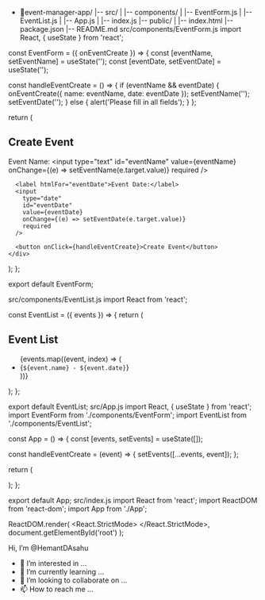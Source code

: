- 👋event-manager-app/
|-- src/
|   |-- components/
|       |-- EventForm.js
|       |-- EventList.js
|   |-- App.js
|   |-- index.js
|-- public/
|   |-- index.html
|-- package.json
|-- README.md
src/components/EventForm.js
import React, { useState } from 'react';

const EventForm = ({ onEventCreate }) => {
  const [eventName, setEventName] = useState('');
  const [eventDate, setEventDate] = useState('');

  const handleEventCreate = () => {
    if (eventName && eventDate) {
      onEventCreate({ name: eventName, date: eventDate });
      setEventName('');
      setEventDate('');
    } else {
      alert('Please fill in all fields');
    }
  };

  return (
    <div>
      <h2>Create Event</h2>
      <label htmlFor="eventName">Event Name:</label>
      <input
        type="text"
        id="eventName"
        value={eventName}
        onChange={(e) => setEventName(e.target.value)}
        required
      />

      <label htmlFor="eventDate">Event Date:</label>
      <input
        type="date"
        id="eventDate"
        value={eventDate}
        onChange={(e) => setEventDate(e.target.value)}
        required
      />

      <button onClick={handleEventCreate}>Create Event</button>
    </div>
  );
};

export default EventForm;

src/components/EventList.js
import React from 'react';

const EventList = ({ events }) => {
  return (
    <div>
      <h2>Event List</h2>
      <ul>
        {events.map((event, index) => (
          <li key={index}>{`${event.name} - ${event.date}`}</li>
        ))}
      </ul>
    </div>
  );
};

export default EventList;
src/App.js
import React, { useState } from 'react';
import EventForm from './components/EventForm';
import EventList from './components/EventList';

const App = () => {
  const [events, setEvents] = useState([]);

  const handleEventCreate = (event) => {
    setEvents([...events, event]);
  };

  return (
    <div>
      <EventForm onEventCreate={handleEventCreate} />
      <EventList events={events} />
    </div>
  );
};

export default App;
src/index.js
import React from 'react';
import ReactDOM from 'react-dom';
import App from './App';

ReactDOM.render(
  <React.StrictMode>
    <App />
  </React.StrictMode>,
  document.getElementById('root')
);


 Hi, I’m @HemantDAsahu
- 👀 I’m interested in ...
- 🌱 I’m currently learning ...
- 💞️ I’m looking to collaborate on ...
- 📫 How to reach me ...

<!---
HemantDAsahu/HemantDAsahu is a ✨ special ✨ repository because its `README.md` (this file) appears on your GitHub profile.
You can click the Preview link to take a look at your changes.
--->
